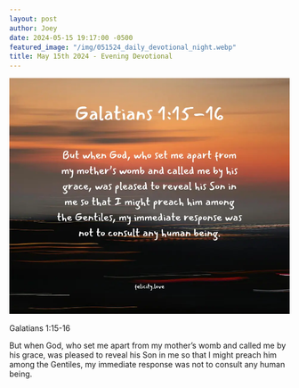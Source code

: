 ```yaml
---
layout: post
author: Joey
date: 2024-05-15 19:17:00 -0500
featured_image: "/img/051524_daily_devotional_night.webp"
title: May 15th 2024 - Evening Devotional
---
```


[![May 15th 2024 - Evening Devotional](/img/051524_daily_devotional_night.webp)](/img/051524_daily_devotional_night.webp)

Galatians 1:15-16

But when God, who set me apart from my mother’s womb and called me by his grace, was pleased to reveal his Son in me so that I might preach him among the Gentiles, my immediate response was not to consult any human being.